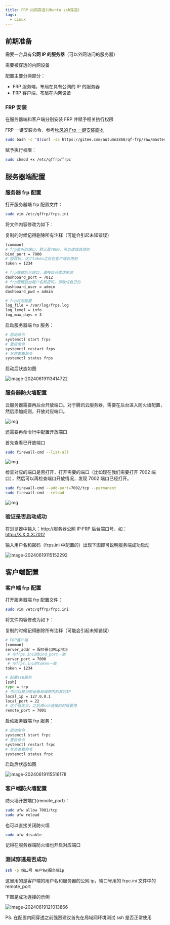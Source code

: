 ```yaml
---
title: FRP 内网穿透(Ubuntu ssh穿透)
tags:
  - Linux
---
```


## 前期准备

需要一台具有**公网 IP 的服务器**（可以外网访问的服务器）

需要被穿透的内网设备

配置主要分两部分：

- FRP 服务端，布局在具有公网的 IP 的服务器
- FRP 客户端，布局在内网设备

### FRP 安装

在服务器端和客户端分别安装 FRP 并赋予相关执行权限

FRP 一键安装命令，参考[秋风的 Frp 一键安装脚本](https://www.right.com.cn/forum/thread-7668427-1-1.html)

```bash
sudo bash -c "$(curl -sS https://gitee.com/autumn2868/qf-frp/raw/master/qf_frp-install.sh)"
```

赋予执行权限：

```bash
sudo chmod +x /etc/qffrp/frpc
```

## 服务器端配置

### 服务器 frp 配置

打开服务器端 frp 配置文件：

```bash
sudo vim /etc/qffrp/frps.ini
```

将文件内容修改为如下：

复制的时候记得删除所有注释（可能会引起未知错误）

```bash
[common]
# frp监听的端口，默认是7000，可以改成其他的
bind_port = 7000
# 授权码，这个token之后在客户端会用到
token = 1234

# frp管理后台端口，请按自己需求更改
dashboard_port = 7012
# frp管理后台用户名和密码，请改成自己的
dashboard_user = admin
dashboard_pwd = admin

# frp日志配置
log_file = /var/log/frps.log
log_level = info
log_max_days = 3
```

启动服务器端 frp 服务：

```bash
# 启动命令
systemctl start frps
# 重启命令
systemctl restart frps
# 状态查看命令
systemctl status frps
```

启动后状态如图

![image-20240619113414722](https://yeyi0003.oss-cn-hangzhou.aliyuncs.com/image-20240619113414722.png)

### 服务器防火墙配置

云服务器需要再后台开放端口。对于腾讯云服务器，需要在后台进入防火墙配置，然后添加规则，开放对应端口。

![img](https://yeyi0003.oss-cn-hangzhou.aliyuncs.com/1718771617186-04c36b5b-5123-4f61-b5d3-c4bdfeb90022.png)

还需要再命令行中配置开放端口

首先查看已开放端口

```bash
sudo firewall-cmd --list-all
```

![img](https://yeyi0003.oss-cn-hangzhou.aliyuncs.com/1726494079915-bd12dfc2-110e-4327-93ff-dd732407eb6e.png)

检查对应的端口是否打开，打开需要的端口（比如现在我们需要打开 7002 端口），然后可以再检查端口开放情况，发现 7002 端口已经打开。

```bash
sudo firewall-cmd --add-port=7002/tcp --permanent
sudo firewall-cmd --reload
```

![img](https://yeyi0003.oss-cn-hangzhou.aliyuncs.com/1726494182863-a3fa7313-6e11-46d0-b389-5c29c36e02cf.png)

### 验证是否启动成功

在浏览器中输入：http://服务器公网 IP:FRP 后台端口号，如：http://X.X.X.X:7012

输入用户名和密码（frps.ini 中配置的）出现下图即可说明服务端成功启动

![image-20240619115152292](https://yeyi0003.oss-cn-hangzhou.aliyuncs.com/image-20240619115152292.png)

## 客户端配置

### 客户端 frp 配置

打开服务器端 frp 配置文件：

```bash
sudo vim /etc/qffrp/frpc.ini
```

将文件内容修改为如下：

复制的时候记得删除所有注释（可能会引起未知错误）

```bash
# FRP客户端
[common]
server_addr = 服务器公网ip地址
 # 与frps.ini的bind_port一致
server_port = 7000
 # 与frps.ini的token一致
token = 1234

# 配置ssh服务
[ssh]
type = tcp
# 也可以是当前设备局域网内的其它IP
local_ip = 127.0.0.1
local_port = 22
# 这个自定义，之后再ssh连接的时候要用
remote_port = 7001
```

启动服务器端 frp 服务：

```bash
# 启动命令
systemctl start frpc
# 重启命令
systemctl restart frpc
# 状态查看命令
systemctl status frpc
```

启动后状态如图

![image-20240619115516178](https://yeyi0003.oss-cn-hangzhou.aliyuncs.com/image-20240619115516178.png)

### 客户端防火墙配置

防火墙开放端口(remote_port)：

```bash
sudo ufw allow 7001/tcp
sudo ufw reload
```

也可以直接关闭防火墙

```bash
sudo ufw disable
```

记得在服务器端防火墙也开启对应端口

### 测试穿透是否成功

```bash
ssh -p 端口号 用户名@服务端ip
```

这里用的是客户端的用户名和服务器的公网 ip，端口号用的 frpc.ini 文件中的 remote_port

下图是成功连接的示例

![image-20240619121013866](https://yeyi0003.oss-cn-hangzhou.aliyuncs.com/image-20240619121013866.png)

PS. 在配置内网穿透之前强烈建议首先在局域网环境测试 ssh 是否正常使用
